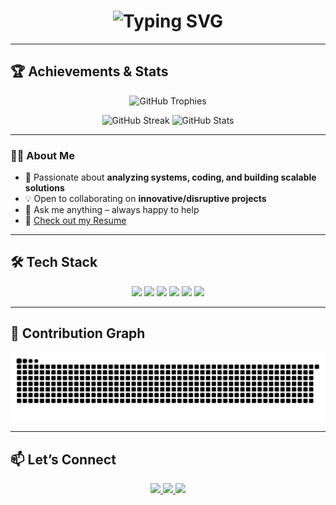<!-- Typing Intro -->
<h1 align="center">
  <img src="https://readme-typing-svg.herokuapp.com?font=Fira+Code&pause=1000&center=true&width=435&lines=Hey+there!+👋;I'm+Likhit;Software+Analyst+%7C+Tech+Enthusiast;Problem+Solver+%7C+Lifelong+Learner" alt="Typing SVG" />
</h1>

---

## 🏆 Achievements & Stats  

<p align="center">
  <!-- Trophies (minimal, neat, no background) -->
  <img src="https://github-profile-trophy.vercel.app/?username=Likhit-Kumar&theme=flat&no-frame=true&no-bg=true&column=6&margin-w=8&margin-h=8" alt="GitHub Trophies" />
</p>

<p align="center">
  <!-- Streak -->
  <img src="https://streak-stats.demolab.com?user=Likhit-Kumar&theme=transparent&hide_border=true&ring=4C8EDA&fire=4C8EDA&currStreakLabel=4C8EDA" height="150" alt="GitHub Streak" />
  <!-- Stats -->
  <img src="https://github-readme-stats.vercel.app/api?username=Likhit-Kumar&show_icons=true&theme=transparent&hide_border=true&title_color=4C8EDA&icon_color=4C8EDA&text_color=333" height="150" alt="GitHub Stats" />
</p>

---

### 👨‍💻 About Me
- 🚀 Passionate about **analyzing systems, coding, and building scalable solutions**  
- 💡 Open to collaborating on **innovative/disruptive projects**  
- 💬 Ask me anything – always happy to help  
- 📝 [Check out my Resume](https://www.linkedin.com/in/likhit-kumar/)  

---

## 🛠️ Tech Stack  

<p align="center">
  <img src="https://img.shields.io/badge/-Python-blue?style=for-the-badge&logo=python&logoColor=white"/>
  <img src="https://img.shields.io/badge/-SQL-darkblue?style=for-the-badge&logo=mysql&logoColor=white"/>
  <img src="https://img.shields.io/badge/-PowerBI-yellow?style=for-the-badge&logo=powerbi&logoColor=black"/>
  <img src="https://img.shields.io/badge/-Node.js-green?style=for-the-badge&logo=node.js&logoColor=white"/>
  <img src="https://img.shields.io/badge/-MongoDB-darkgreen?style=for-the-badge&logo=mongodb&logoColor=white"/>
  <img src="https://img.shields.io/badge/-RaspberryPi-C51A4A?style=for-the-badge&logo=raspberry-pi&logoColor=white"/>
</p>

---

## 🐍 Contribution Graph  

<picture>
  <source media="(prefers-color-scheme: dark)" srcset="https://github.com/Likhit-Kumar/Likhit-Kumar/blob/output/github-contribution-grid-snake-dark.svg" />
  <source media="(prefers-color-scheme: light)" srcset="https://github.com/Likhit-Kumar/Likhit-Kumar/blob/output/github-contribution-grid-snake-light.svg" />
  <img alt="github contribution grid snake animation" src="https://github.com/Likhit-Kumar/Likhit-Kumar/blob/output/github-contribution-grid-snake.svg" />
</picture>

---

## 📫 Let’s Connect  

<p align="center">
  <a href="https://www.linkedin.com/in/likhit-kumar" target="_blank">
    <img src="https://img.shields.io/badge/LinkedIn-0077B5?style=for-the-badge&logo=linkedin&logoColor=white"/>
  </a>
  <a href="mailto:likhit@example.com">
    <img src="https://img.shields.io/badge/Email-D14836?style=for-the-badge&logo=gmail&logoColor=white"/>
  </a>
  <a href="https://github.com/Likhit-Kumar" target="_blank">
    <img src="https://img.shields.io/badge/GitHub-000000?style=for-the-badge&logo=github&logoColor=white"/>
  </a>
</p>
